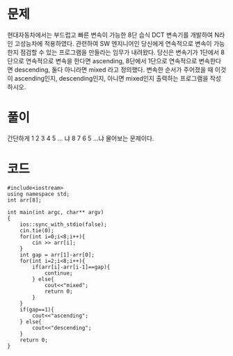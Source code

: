 # 문제
현대자동차에서는 부드럽고 빠른 변속이 가능한 8단 습식 DCT 변속기를 개발하여 N라인 고성능차에 적용하였다. 관련하여 SW 엔지니어인 당신에게 연속적으로 변속이 가능한지 점검할 수 있는 프로그램을 만들라는 임무가 내려왔다.
당신은 변속기가 1단에서 8단으로 연속적으로 변속을 한다면 ascending, 8단에서 1단으로 연속적으로 변속한다면 descending, 둘다 아니라면 mixed 라고 정의했다.
변속한 순서가 주어졌을 때 이것이 ascending인지, descending인지, 아니면 mixed인지 출력하는 프로그램을 작성하시오.

# 풀이
간단하게 1 2 3 4 5 ... 냐 8 7 6 5 ...냐 물어보는 문제이다.

# 코드
```
#include<iostream>
using namespace std;
int arr[8];

int main(int argc, char** argv)
{
    ios::sync_with_stdio(false);
    cin.tie(0);
    for(int i=0;i<8;i++){
        cin >> arr[i];
    }
    int gap = arr[1]-arr[0];
    for(int i=2;i<8;i++){
        if(arr[i]-arr[i-1]==gap){
            continue;
        } else{
            cout<<"mixed";
            return 0;
        }
    }
    if(gap==1){
        cout<<"ascending";
    } else{
        cout<<"descending";
    }
    return 0;
}
```